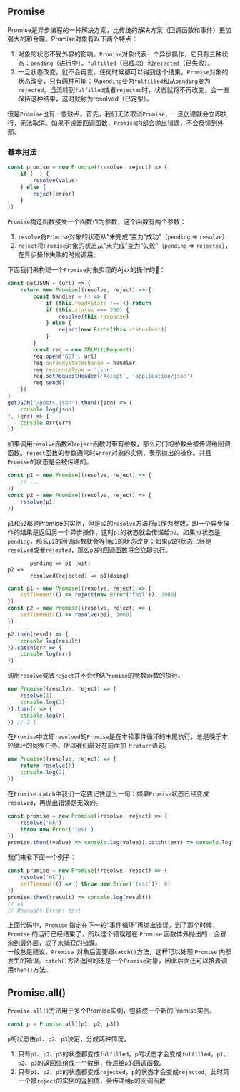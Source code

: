 ## Promise
Promise是异步编程的一种解决方案，比传统的解决方案（回调函数和事件）更加强大的和合理。Promise对象有以下两个特点：  
1. 对象的状态不受外界的影响。`Promise`对象代表一个异步操作，它只有三种状态：`pending`（进行中）、`fulfilled`（已成功）和`rejected`（已失败）。
2. 一旦状态改变，就不会再变，任何时候都可以得到这个结果。`Promise`对象的状态改变，只有两种可能：从`pending`变为`fulfilled`和从`pending`变为`rejected`。当流转到`fulfilled`或者`rejected`时，状态就将不再改变，会一直保持这种结果，这时就称为resolved（已定型）。  

但是`Promise`也有一些缺点。首先，我们无法取消`Promise`，一旦创建就会立即执行，无法取消。如果不设置回调函数，`Promise`内部会抛出错误，不会反馈到外部。

### 基本用法
```js
const promise = new Promise((resolve, reject) => {
    if (  ) {
        resolve(value)
    } else {
        reject(error)
    }
})
```
`Promise`构造函数接受一个函数作为参数，这个函数有两个参数：  
1. `resolve`将`Promise`对象的状态从“未完成”变为“成功”（`pending` => `resolve`）
2. `reject`将`Promise`对象的状态从“未完成”变为“失败”（`pending` => `rejected`），在异步操作失败的时候调用。

下面我们来构建一个`Promise`对象实现的Ajax的操作的🌰：
```js
const getJSON = (url) => {
    return new Promise((resolve, reject) => {
        const handler = () => {
            if (this.readyState !== 4) return
            if (this.status === 200) {
                resolve(this.response)
            } else {
                reject(new Error(this.statusText))
            }
        }
        const req = new XMLHttpRequest()
        req.open('GET', url)
        req.onreadystatechange = handler
        req.responseType = 'json'
        req.setRequestHeader('Accept', 'application/json')
        req.send()
    })
}
getJSON('/posts.json').then((json) => {
    console.log(json)
}, (err) => {
    console.err(err)
})
```
如果调用`resolve`函数和`reject`函数时带有参数，那么它们的参数会被传递给回调函数。`reject`函数的参数通常时`Error`对象的实例，表示抛出的操作。并且`Promise`的状态是会被传递的。
```js
const p1 = new Promise((resolve, reject) => {
    // ... 
})
const p2 = new Promise((resolve, reject) => {
    resolve(p1)
})
```
`p1`和`p2`都是Promise的实例，但是`p2`的`resolve`方法将`p1`作为参数，即一个异步操作的结果是返回另一个异步操作，这时`p1`的状态就会传递给`p2`。如果`p1`状态是`pending`，那么`p2`的回调函数就会等待`p1`的状态改变；如果`p1`的状态已经是`resolved`或者`rejected`，那么`p2`的回调函数将会立即执行。
```
       pending => p1 (wit)
p2 => 
       resolved(rejected) => p1(doing) 
```

```js
const p1 = new Promise((resolve, reject) => {
    setTimeout(() => reject(new Error('fail')), 3000)
})
const p2 = new Promise((resolve, reject) => {
    setTimeout(() => resolve(p1), 1000)
})

p2.then(result => {
    console.log(result)
}).catch(err => {
    console.log(err)
})
```
调用`resolve`或者`reject`并不会终结`Promise`的参数函数的执行。
```js
new Promise((resolve, reject) => {
    resolve(1)
    console.log(2)
}).then(r => {
    console.log(r)
}) // 2 1
```
在`Promise`中立即`resolved`的`Promise`是在本轮事件循环的末尾执行，总是晚于本轮循环的同步任务。所以我们最好在前面加上`return`语句。
```js
new Promise((resolve, reject) => {
    return resolve(1)
    console.log(2) 
})
```

在`Promise.catch`中我们一定要记住这么一句：如果`Promise`状态已经变成`resolved`，再抛出错误是无效的。
```js
const promise = new Promise((resolve, reject) => {
    resolve('ok')
    throw new Error('test')
})
promise.then((value) => console.log(value)).catch((err) => console.log(err)) // ok
```
我们来看下面一个例子：
```js
const promise = new Promise((resolve, reject) => {
    resolve('ok');
    setTimeout(() => { throw new Error('test')}, 0)
})
promise.then((result) => console.log(result))
// ok
// Uncaught Error: test
```
上面代码中，`Promise` 指定在下一轮“事件循环”再抛出错误。到了那个时候，`Promise` 的运行已经结束了，所以这个错误是在 `Promise` 函数体外抛出的，会冒泡到最外层，成了未捕获的错误。  
一般总是建议，`Promise `对象后面要跟`catch()`方法，这样可以处理 `Promise` 内部发生的错误。`catch()`方法返回的还是一个` Promise `对象，因此后面还可以接着调用`then()`方法。

## Promise.all()
`Promise.all()`方法用于多个Promise实例，包装成一个新的Promise实例。
```js
const p = Promise.all([p1, p2, p3])
```
`p`的状态由`p1`、`p2`、`p3`决定，分成两种情况。
1.  只有`p1`、`p2`、`p3`的状态都变成`fulfilled`，`p`的状态才会变成`fulfilled`，`p1`、`p2`、`p3`的返回值组成一个数组，传递给`p`的回调函数。
2.  只有`p1`、`p2`、`p3`的状态都变成`rejected`，`p`的状态才会变成`rejected`，此时第一个被`reject`的实例的返回值，会传递给`p`的回调函数